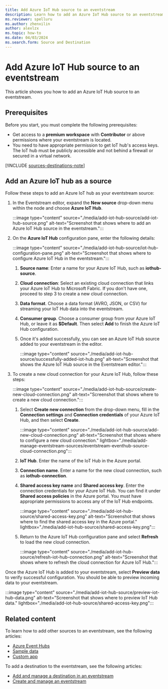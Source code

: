 ```yaml
---
title: Add Azure IoT Hub source to an eventstream
description: Learn how to add an Azure IoT Hub source to an eventstream.
ms.reviewer: spelluru
ms.author: zhenxilin
author: alexlzx
ms.topic: how-to
ms.date: 04/03/2024
ms.search.form: Source and Destination
---
```


# Add Azure IoT Hub source to an eventstream
This article shows you how to add an Azure IoT Hub source to an eventstream. 

## Prerequisites

Before you start, you must complete the following prerequisites:

- Get access to a **premium workspace** with **Contributor** or above permissions where your eventstream is located.
- You need to have appropriate permission to get IoT hub's access keys. The IoT hub must be publicly accessible and not behind a firewall or secured in a virtual network.

[!INCLUDE [sources-destinations-note](./includes/sources-destinations-note.md)]

## Add an Azure IoT hub as a source

Follow these steps to add an Azure IoT hub as your eventstream source:

1. In the Eventstream editor, expand the **New source** drop-down menu within the node and choose **Azure IoT Hub**.

   :::image type="content" source="./media/add-iot-hub-source/add-iot-hub-source.png" alt-text="Screenshot that shows where to add an Azure IoT Hub source in the eventstream.":::

2. On the **Azure IoT Hub** configuration pane, enter the following details:

   :::image type="content" source="./media/add-iot-hub-source/iot-hub-configuration-pane.png" alt-text="Screenshot that shows where to configure Azure IoT Hub in the eventstream.":::

    1. **Source name**: Enter a name for your Azure IoT Hub, such as **iothub-source**.
    2. **Cloud connection**: Select an existing cloud connection that links your Azure IoT Hub to Microsoft Fabric. If you don't have one, proceed to step 3 to create a new cloud connection.
    3. **Data format**. Choose a data format (AVRO, JSON, or CSV) for streaming your IoT Hub data into the eventstream.
    4. **Consumer group**. Choose a consumer group from your Azure IoT Hub, or leave it as **$Default**. Then select **Add** to finish the Azure IoT Hub configuration.
    5. Once it's added successfully, you can see an Azure IoT Hub source added to your eventstream in the editor.

       :::image type="content" source="./media/add-iot-hub-source/successfully-added-iot-hub.png" alt-text="Screenshot that shows the Azure IoT Hub source in the Eventstream editor.":::

3. To create a new cloud connection for your Azure IoT Hub, follow these steps:

   :::image type="content" source="./media/add-iot-hub-source/create-new-cloud-connection.png" alt-text="Screenshot that shows where to create a new cloud connection.":::

    1. Select **Create new connection** from the drop-down menu, fill in the **Connection settings** and **Connection credentials** of your Azure IoT Hub, and then select **Create**.

        :::image type="content" source="./media/add-iot-hub-source/add-new-cloud-connection.png" alt-text="Screenshot that shows where to configure a new cloud connection." lightbox="./media/add-manage-eventstream-sources/eventstream-eventhub-source-cloud-connection.png":::

    2. **IoT Hub**. Enter the name of the IoT Hub in the Azure portal.
    3. **Connection name**. Enter a name for the new cloud connection, such as **iothub-connection**.
    4. **Shared access key name** and **Shared access key**. Enter the connection credentials for your Azure IoT Hub. You can find it under **Shared access policies** in the Azure portal. You must have appropriate permissions to access any of the IoT Hub endpoints.

       :::image type="content" source="./media/add-iot-hub-source/shared-access-key.png" alt-text="Screenshot that shows where to find the shared access key in the Azure portal." lightbox="./media/add-iot-hub-source/shared-access-key.png":::

    5. Return to the Azure IoT Hub configuration pane and select **Refresh** to load the new cloud connection.

       :::image type="content" source="./media/add-iot-hub-source/refresh-iot-hub-connection.png" alt-text="Screenshot that shows where to refresh the cloud connection for Azure IoT Hub.":::

Once the Azure IoT Hub is added to your eventstream, select **Preview data** to verify successful configuration. You should be able to preview incoming data to your eventstream.

   :::image type="content" source="./media/add-iot-hub-source/preview-iot-hub-data.png" alt-text="Screenshot that shows where to preview IoT Hub data." lightbox="./media/add-iot-hub-source/shared-access-key.png":::


## Related content

To learn how to add other sources to an eventstream, see the following articles: 
- [Azure Event Hubs](add-source-azure-event-hubs.md)
- [Sample data](add-source-sample-data.md)
- [Custom app](add-source-custom-app.md)

To add a destination to the eventstream, see the following articles: 
- [Add and manage a destination in an eventstream](./add-manage-eventstream-destinations.md)
- [Create and manage an eventstream](./create-manage-an-eventstream.md)
